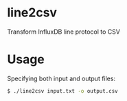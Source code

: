 line2csv
========

Transform InfluxDB line protocol to CSV

Usage
=====

Specifying both input and output files:

```bash
$ ./line2csv input.txt -o output.csv
```
